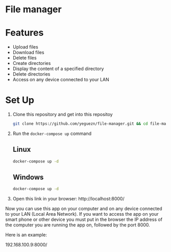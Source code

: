 # File manager

# Features
- Upload files
- Download files
- Delete files
- Create directories
- Display the content of a specified directory
- Delete directories
- Access on any device connected to your LAN

# Set Up
1. Clone this repository and get into this repositoy
    
    ```bash
    git clone https://github.com/yeguezn/file-manager.git && cd file-manager
    ```

2. Run the `docker-compose up` command

    ## Linux
    ```bash
    docker-compose up -d
    ```

    ## Windows
    ```bash
    docker-compose up -d
    ```

3. Open this link in your browser: http://localhost:8000/

Now you can use this app on your computer and on any device connected to your LAN (Local Area Network). If you want to access the app on your smart phone or other device you must put in the browser the IP address of the computer you are running the app on, followed by the port 8000.

Here is an example:

192.168.100.9:8000/
